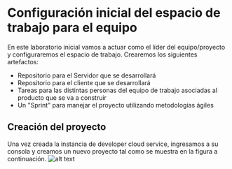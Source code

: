 # Configuración inicial del espacio de trabajo para el equipo
En este laboratorio inicial vamos a actuar como el líder del equipo/proyecto y configuraremos el espacio de trabajo. Crearemos los siguientes artefactos:
- Repositorio para el Servidor que se desarrollará
- Repositorio para el cliente que se desarrollará
- Tareas para las distintas personas del equipo de trabajo asociadas al producto que se va a construir
- Un "Sprint" para manejar el proyecto utilizando metodologías ágiles

## Creación del proyecto
Una vez creada la instancia de developer cloud service, ingresamos a su consola y creamos un nuevo proyecto tal como se muestra en la figura a continuación.
![alt text](https://github.com/tmaragno/workshops/images/100_Image_1.PNG "New Project")
